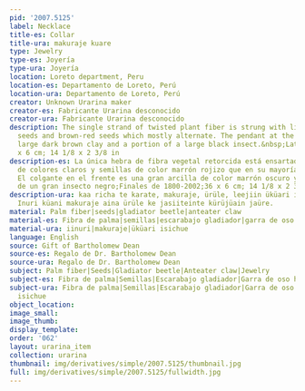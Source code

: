 ```yaml
---
pid: '2007.5125'
label: Necklace
title-es: Collar
title-ura: makuraje kuare
type: Jewelry
type-es: Joyería
type-ura: Joyería
location: Loreto department, Peru
location-es: Departamento de Loreto, Perú
location-ura: Departamento de Loreto, Perú
creator: Unknown Urarina maker
creator-es: Fabricante Urarina desconocido
creator-ura: Fabricante Urarina desconocido
description: The single strand of twisted plant fiber is strung with light colored
  seeds and brown-red seeds which mostly alternate. The pendant at the front is a
  large dark brown clay and a portion of a large black insect.&nbsp;Late 1800s-2002.&nbsp;36
  x 6 cm; 14 1/8 x 2 3/8 in
description-es: La única hebra de fibra vegetal retorcida está ensartada con semillas
  de colores claros y semillas de color marrón rojizo que en su mayoría se alternan.
  El colgante en el frente es una gran arcilla de color marrón oscuro y una porción
  de un gran insecto negro;Finales de 1800-2002;36 x 6 cm; 14 1/8 x 2 3/8 pulgadas
description-ura: kaa richa te karate, makuraje, ürüle, leejiin üküari isichue tijiichain.
  Inuri küani makuraje aina ürüle ke jasiiteinte kürüjüain jaüre.
material: Palm fiber|seeds|gladiator beetle|anteater claw
material-es: Fibra de palma|semillas|escarabajo gladiador|garra de oso hormiguero
material-ura: iinuri|makuraje|üküari isichue
language: English
source: Gift of Bartholomew Dean
source-es: Regalo de Dr. Bartholomew Dean
source-ura: Regalo de Dr. Bartholomew Dean
subject: Palm fiber|Seeds|Gladiator beetle|Anteater claw|Jewelry
subject-es: Fibra de palma|Semillas|Escarabajo gladiador|Garra de oso hormiguero|Joyería
subject-ura: Fibra de palma|Semillas|Escarabajo gladiador|Garra de oso hormiguero|Joyería|iinuri|makuraje|üküari
  isichue
object_location:
image_small:
image_thumb:
display_template:
order: '062'
layout: urarina_item
collection: urarina
thumbnail: img/derivatives/simple/2007.5125/thumbnail.jpg
full: img/derivatives/simple/2007.5125/fullwidth.jpg
---
```

